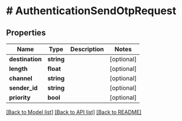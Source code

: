 # # AuthenticationSendOtpRequest

## Properties

Name | Type | Description | Notes
------------ | ------------- | ------------- | -------------
**destination** | **string** |  | [optional]
**length** | **float** |  | [optional]
**channel** | **string** |  | [optional]
**sender_id** | **string** |  | [optional]
**priority** | **bool** |  | [optional]

[[Back to Model list]](../../README.md#models) [[Back to API list]](../../README.md#endpoints) [[Back to README]](../../README.md)
